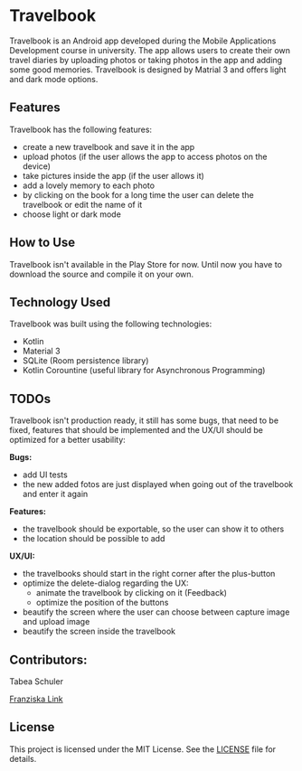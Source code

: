 # Travelbook
Travelbook is an Android app developed during the Mobile Applications Development course in university. The app allows users to create their own travel diaries by uploading photos or taking photos in the app and adding some good memories. Travelbook is designed by Matrial 3 and offers light and dark mode options. 

## Features 
Travelbook has the following features: 

- create a new travelbook and save it in the app
- upload photos (if the user allows the app to access photos on the device)
- take pictures inside the app (if the user allows it)
- add a lovely memory to each photo
- by clicking on the book for a long time the user can delete the travelbook or edit the name of it
- choose light or dark mode

## How to Use 
Travelbook isn't available in the Play Store for now. Until now you have to download the source and compile it on your own. 

## Technology Used 
Travelbook was built using the following technologies:

- Kotlin
- Material 3
- SQLite (Room persistence library)
- Kotlin Corountine (useful library for Asynchronous Programming)

## TODOs
Travelbook isn't production ready, it still has some bugs, that need to be fixed, features that should be implemented and the UX/UI should be optimized for a better usability: 

**Bugs:**
- add UI tests
- the new added fotos are just displayed when going out of the travelbook and enter it again

**Features:**
- the travelbook should be exportable, so the user can show it to others
- the location should be possible to add

**UX/UI:**
- the travelbooks should start in the right corner after the plus-button
- optimize the delete-dialog regarding the UX:
  - animate the travelbook by clicking on it (Feedback)
  - optimize the position of the buttons
- beautify the screen where the user can choose between capture image and upload image
- beautify the screen inside the travelbook

## Contributors: 
Tabea Schuler

[Franziska Link](https://github.com/FLink30)

## License
This project is licensed under the MIT License. See the [LICENSE](https://github.com/FLink30/travelbook/blob/main/LICENSE) file for details. 
